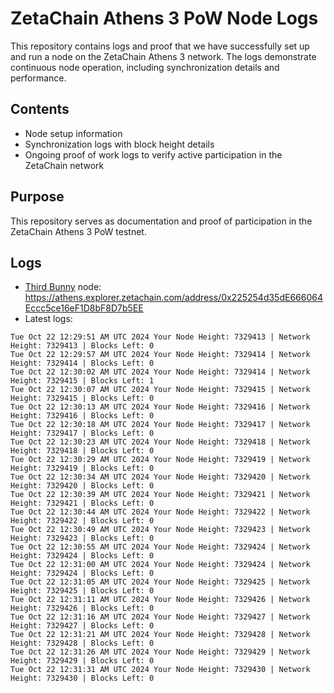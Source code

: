 # ZetaChain Athens 3 PoW Node Logs
This repository contains logs and proof that we have successfully set up and run a node on the ZetaChain Athens 3 network. The logs demonstrate continuous node operation, including synchronization details and performance.

## Contents
- Node setup information
- Synchronization logs with block height details
- Ongoing proof of work logs to verify active participation in the ZetaChain network

## Purpose
This repository serves as documentation and proof of participation in the ZetaChain Athens 3 PoW testnet.

## Logs

- [Third Bunny](https://thirdbunny.xyz/) node: https://athens.explorer.zetachain.com/address/0x225254d35dE666064Eccc5ce16eF1D8bF8D7b5EE
- Latest logs:
```
Tue Oct 22 12:29:51 AM UTC 2024 Your Node Height: 7329413 | Network Height: 7329413 | Blocks Left: 0
Tue Oct 22 12:29:57 AM UTC 2024 Your Node Height: 7329414 | Network Height: 7329414 | Blocks Left: 0
Tue Oct 22 12:30:02 AM UTC 2024 Your Node Height: 7329414 | Network Height: 7329415 | Blocks Left: 1
Tue Oct 22 12:30:07 AM UTC 2024 Your Node Height: 7329415 | Network Height: 7329415 | Blocks Left: 0
Tue Oct 22 12:30:13 AM UTC 2024 Your Node Height: 7329416 | Network Height: 7329416 | Blocks Left: 0
Tue Oct 22 12:30:18 AM UTC 2024 Your Node Height: 7329417 | Network Height: 7329417 | Blocks Left: 0
Tue Oct 22 12:30:23 AM UTC 2024 Your Node Height: 7329418 | Network Height: 7329418 | Blocks Left: 0
Tue Oct 22 12:30:29 AM UTC 2024 Your Node Height: 7329419 | Network Height: 7329419 | Blocks Left: 0
Tue Oct 22 12:30:34 AM UTC 2024 Your Node Height: 7329420 | Network Height: 7329420 | Blocks Left: 0
Tue Oct 22 12:30:39 AM UTC 2024 Your Node Height: 7329421 | Network Height: 7329421 | Blocks Left: 0
Tue Oct 22 12:30:44 AM UTC 2024 Your Node Height: 7329422 | Network Height: 7329422 | Blocks Left: 0
Tue Oct 22 12:30:49 AM UTC 2024 Your Node Height: 7329423 | Network Height: 7329423 | Blocks Left: 0
Tue Oct 22 12:30:55 AM UTC 2024 Your Node Height: 7329424 | Network Height: 7329424 | Blocks Left: 0
Tue Oct 22 12:31:00 AM UTC 2024 Your Node Height: 7329424 | Network Height: 7329424 | Blocks Left: 0
Tue Oct 22 12:31:05 AM UTC 2024 Your Node Height: 7329425 | Network Height: 7329425 | Blocks Left: 0
Tue Oct 22 12:31:11 AM UTC 2024 Your Node Height: 7329426 | Network Height: 7329426 | Blocks Left: 0
Tue Oct 22 12:31:16 AM UTC 2024 Your Node Height: 7329427 | Network Height: 7329427 | Blocks Left: 0
Tue Oct 22 12:31:21 AM UTC 2024 Your Node Height: 7329428 | Network Height: 7329428 | Blocks Left: 0
Tue Oct 22 12:31:26 AM UTC 2024 Your Node Height: 7329429 | Network Height: 7329429 | Blocks Left: 0
Tue Oct 22 12:31:31 AM UTC 2024 Your Node Height: 7329430 | Network Height: 7329430 | Blocks Left: 0
```
